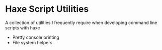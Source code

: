 # Haxe Script Utilities

A collection of utilities I frequently require when developing command line scripts with haxe

- Pretty console printing
- File system helpers
